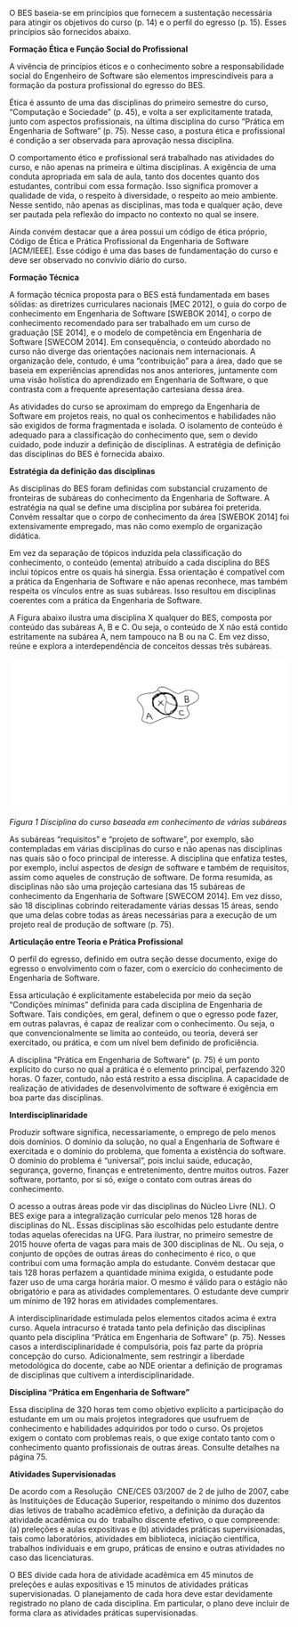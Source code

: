 O BES baseia-se em princípios que fornecem a sustentação necessária para atingir os objetivos do curso (p. 14) e o perfil do egresso (p. 15). Esses princípios são fornecidos abaixo. 

**Formação Ética e Função Social do Profissional**  

A vivência de princípios éticos e o conhecimento sobre a responsabilidade social do Engenheiro de Software são elementos imprescindíveis para a formação da postura profissional do egresso do BES. 

Ética é assunto de uma das disciplinas do primeiro semestre do curso, “Computação e Sociedade” (p. 45), e volta a ser explicitamente tratada, junto com aspectos profissionais, na última disciplina do curso “Prática em Engenharia de Software” (p. 75). Nesse caso, a postura ética e profissional é condição a ser observada para aprovação nessa disciplina.

O comportamento ético e profissional será trabalhado nas atividades do curso, e não apenas na primeira e última disciplinas. A exigência de uma conduta apropriada em sala de aula, tanto dos docentes quanto dos estudantes, contribui com essa formação. Isso significa promover a qualidade de vida, o respeito à diversidade, o respeito ao meio ambiente. Nesse sentido, não apenas as disciplinas, mas toda e qualquer ação, deve ser pautada pela reflexão do impacto no contexto no qual se insere. 

Ainda convém destacar que a área possui um código de ética próprio, Código de Ética e Prática Profissional da Engenharia de Software [ACM/IEEE]. Esse código é uma das bases de fundamentação do curso e deve ser observado no convívio diário do curso. 

**Formação Técnica**  

A formação técnica proposta para o BES está fundamentada em bases sólidas: as diretrizes curriculares nacionais [MEC 2012], o guia do corpo de conhecimento em Engenharia de Software [SWEBOK 2014], o corpo de conhecimento recomendado para ser trabalhado em um curso de graduação [SE 2014], e o modelo de competência em Engenharia de Software [SWECOM 2014]. Em consequência, o conteúdo abordado no curso não diverge das orientações nacionais nem internacionais. A organização dele, contudo, é uma “contribuição” para a área, dado que se baseia em experiências aprendidas nos anos anteriores, juntamente com uma visão holística do aprendizado em Engenharia de Software, o que contrasta com a frequente apresentação cartesiana dessa área. 

As atividades do curso se aproximam do emprego da Engenharia de Software em projetos reais, no qual os conhecimentos e habilidades não são exigidos de forma fragmentada e isolada. O isolamento de conteúdo é adequado para a classificação do conhecimento que, sem o devido cuidado, pode induzir a definição de disciplinas. A estratégia de definição das disciplinas do BES é fornecida abaixo.

**Estratégia da definição das disciplinas**  

As disciplinas do BES foram definidas com substancial cruzamento de fronteiras de subáreas do conhecimento da Engenharia de Software. A estratégia na qual se define uma disciplina por subárea foi preterida. Convém ressaltar que o corpo de conhecimento da área [SWEBOK 2014] foi extensivamente empregado, mas não como exemplo de organização didática. 

Em vez da separação de tópicos induzida pela classificação do conhecimento, o conteúdo (ementa) atribuído a cada disciplina do BES inclui tópicos entre os quais há sinergia. Essa orientação é compatível com a prática da Engenharia de Software e não apenas reconhece, mas também respeita os vínculos entre as suas subáreas. Isso resultou em disciplinas coerentes com a prática da Engenharia de Software. 

A Figura abaixo ilustra uma disciplina X qualquer do BES, composta por conteúdo das subáreas A, B e C. Ou seja, o conteúdo de X não está contido estritamente na subárea A, nem tampouco na B ou na C. Em vez disso, reúne e explora a interdependência de conceitos dessas três subáreas. 
 
 ![alt text](https://github.com/Caua539/integracao2017/blob/master/Imagens/Figura1.png "Figura 1")  
 
 *Figura 1 Disciplina do curso baseada em conhecimento de várias subáreas*  

As subáreas “requisitos” e “projeto de software”, por exemplo, são contempladas em várias disciplinas do curso e não apenas nas disciplinas nas quais são o foco principal de interesse. A disciplina que enfatiza testes, por exemplo, inclui aspectos de *design* de software e também de requisitos, assim como aqueles de construção de software. De forma resumida, as disciplinas não são uma projeção cartesiana das 15 subáreas de conhecimento da Engenharia de Software [SWECOM 2014]. Em vez disso, são 18 disciplinas cobrindo reiteradamente várias dessas 15 áreas, sendo que uma delas cobre todas as áreas necessárias para a execução de um projeto real de produção de software (p. 75). 

**Articulação entre Teoria e Prática Profissional**  

O perfil do egresso, definido em outra seção desse documento, exige do egresso o envolvimento com o fazer, com o exercício do conhecimento de Engenharia de Software. 

Essa articulação é explicitamente estabelecida por meio da seção “Condições mínimas” definida para cada disciplina de Engenharia de Software. Tais condições, em geral, definem o que o egresso pode fazer, em outras palavras, é capaz de realizar com o conhecimento. Ou seja, o que convencionalmente se limita ao conteúdo, ou teoria, deverá ser exercitado, ou prática, e com um nível bem definido de proficiência.

A disciplina “Prática em Engenharia de Software” (p. 75) é um ponto explícito do curso no qual a prática é o elemento principal, perfazendo 320 horas. O fazer, contudo, não está restrito a essa disciplina. A capacidade de realização de atividades de desenvolvimento de software é exigência em boa parte das disciplinas. 

**Interdisciplinaridade**  

Produzir software significa, necessariamente, o emprego de pelo menos dois domínios. O domínio da solução, no qual a Engenharia de Software é exercitada e o domínio do problema, que fomenta a existência do software. O domínio do problema é “universal”, pois inclui saúde, educação, segurança, governo, finanças e entretenimento, dentre muitos outros. Fazer software, portanto, por si só, exige o contato com outras áreas do conhecimento. 

O acesso a outras áreas pode vir das disciplinas do Núcleo Livre (NL). O BES exige para a integralização curricular pelo menos 128 horas de disciplinas do NL. Essas disciplinas são escolhidas pelo estudante dentre todas aquelas oferecidas na UFG. Para ilustrar, no primeiro semestre de 2015 houve oferta de vagas para mais de 300 disciplinas de NL. Ou seja, o conjunto de opções de outras áreas do conhecimento é rico, o que contribui com uma formação ampla do estudante. Convém destacar que tais 128 horas perfazem a quantidade mínima exigida, o estudante pode fazer uso de uma carga horária maior. O mesmo é válido para o estágio não obrigatório e para as atividades complementares. O estudante deve cumprir um mínimo de 192 horas em atividades complementares. 

A interdisciplinaridade estimulada pelos elementos citados acima é extra curso. Aquela intracurso é tratada tanto pela definição das disciplinas quanto pela disciplina “Prática em Engenharia de Software” (p. 75). Nesses casos a interdisciplinaridade é compulsória, pois faz parte da própria concepção do curso. Adicionalmente, sem restringir a liberdade metodológica do docente, cabe ao NDE orientar a definição de programas de disciplinas que cultivem a interdisciplinaridade. 

**Disciplina “Prática em Engenharia de Software”**  

Essa disciplina de 320 horas tem como objetivo explícito a participação do estudante em um ou mais projetos integradores que usufruem de conhecimento e habilidades adquiridos por todo o curso. Os projetos exigem o contato com problemas reais, o que exige contato tanto com o conhecimento quanto profissionais de outras áreas. Consulte detalhes na página 75.

**Atividades Supervisionadas**  

De acordo com a Resolução  CNE/CES 03/2007 de 2 de julho de 2007, cabe às Instituições de Educação Superior, respeitando o mínimo dos duzentos dias letivos de trabalho acadêmico efetivo, a definição da duração da atividade acadêmica ou do  trabalho discente efetivo, o que compreende: (a) preleções e aulas expositivas e (b) atividades práticas supervisionadas, tais como laboratórios, atividades em biblioteca, iniciação científica, trabalhos individuais e em grupo, práticas de ensino e outras atividades no caso das licenciaturas. 

O BES divide cada hora de atividade acadêmica em 45 minutos de preleções e aulas expositivas e 15 minutos de atividades práticas supervisionadas. O planejamento de cada hora deve estar devidamente registrado no plano de cada disciplina. Em particular, o plano deve incluir de forma clara as atividades práticas supervisionadas. 

